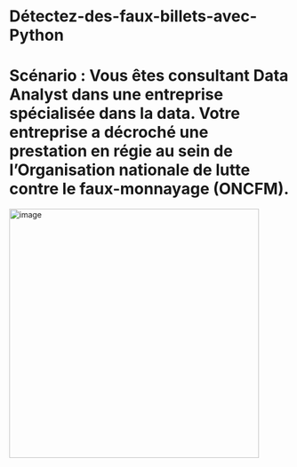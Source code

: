# Détectez-des-faux-billets-avec-Python

# Scénario : Vous êtes consultant Data Analyst dans une entreprise spécialisée dans la data. Votre entreprise a décroché une prestation en régie au sein de l’Organisation nationale de lutte contre le faux-monnayage (ONCFM).
<img width="449" alt="image" src="https://github.com/Thomasbld2811/D-tectez-des-faux-billets-avec-Python/assets/167866828/69ce2a88-b81c-4963-b15e-ced51f6d2eb5">
